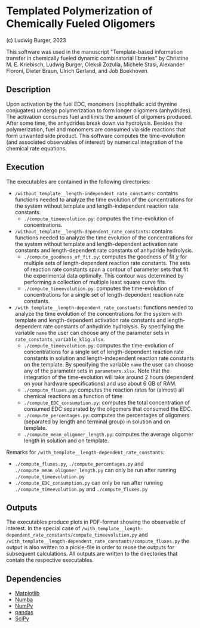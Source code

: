 # Templated Polymerization of Chemically Fueled Oligomers

(c) Ludwig Burger, 2023

This software was used in the manuscript "Template-based information transfer in chemically fueled dynamic combinatorial
libraries" by Christine M. E. Kriebisch, Ludwig Burger, Oleksii Zozulia, Michele Stasi, Alexander
Floroni, Dieter Braun, Ulrich Gerland, and Job Boekhoven.

## Description

Upon activation by the fuel EDC, monomers (isophthalic acid thymine conjugates) undergo polymerization to form longer oligomers (anhydrides). The activation consumes fuel and limits the amount of oligomers produced. After some time, the anhydrides break down via hydrolysis. Besides the polymerization, fuel and monomers are consumed via side reactions that form unwanted side product. This software computes the time-evolution (and associated observables of interest) by numerical integration of the chemical rate equations.

## Execution
The executables are contained in the following directories:

- ```/without_template__length-independent_rate_constants```: contains functions needed to analyze the time evolution of the concentrations for the system without template and length-independent reaction rate constants.
   * ```./compute_timeevolution.py```: computes the time-evolution of concentrations.
- ```/without_template__length-dependent_rate_constants```: contains functions needed to analyze the time evolution of the concentrations for the system without template and length-dependent activation rate constants and length-dependent rate constants of anhydride hydrolysis.
  * ```./compute_goodness_of_fit.py```: computes the goodness of fit $\chi$ for multiple sets of length-dependent reaction rate constants. The sets of reaction rate constants span a contour of parameter sets that fit the experimental data optimally. This contour was determined by performing a collection of multiple least square curve fits.
  * ```./compute_timeevolution.py```: computes the time-evolution of concentrations for a single set of length-dependent reaction rate constants.
- ```/with_template__length-dependent_rate_constants```: functions needed to analyze the time evolution of the concentrations for the system with template and length-dependent activation rate constants and length-dependent rate constants of anhydride hydrolysis. By specifying the variable ```name``` the user can choose any of the parameter sets in ```rate_constants_variable_klig.xlsx```.
  * ```./compute_timeevolution.py```: computes the time-evolution of concentrations for a single set of length-dependent reaction rate constants in solution and length-independent reaction rate constants on the template. By specifying the variable ```name``` the user can choose any of the parameter sets in ```parameters.xlsx```. Note that the integration of the time-evolution will take around 2 hours (dependent on your hardware specifications) and use about 6 GB of RAM.
  * ```./compute_fluxes.py```: computes the reaction rates for (almost) all chemical reactions as a function of time
  * ```./compute_EDC_consumption.py```: computes the total concentration of consumed EDC separated by the oligomers that consumed the EDC.
  * ```./compute_percentages.py```: computes the percentages of oligomers (separated by length and terminal group) in solution and on template.
  * ```./compute_mean_oligomer_length.py```: computes the average oligomer length in solution and on template.
 
Remarks for ```/with_template__length-dependent_rate_constants```:
- ```./compute_fluxes.py```, ```./compute_percentages.py``` and ```./compute_mean_oligomer_length.py``` can only be run after running ```./compute_timeevolution.py```
- ```./compute_EDC_consumption.py``` can only be run after running ```./compute_timeevolution.py``` and ```./compute_fluxes.py```

## Outputs
The executables produce plots in PDF-format showing the observable of interest. In the special case of ```/with_template__length-dependent_rate_constants/compute_timeevolution.py``` and ```/with_template__length-dependent_rate_constants/compute_fluxes.py``` the output is also written to a pickle-file in order to reuse the outputs for subsequent calculations. All outputs are written to the directories that contain the respective executables.

## Dependencies
 - [Matplotlib](https://matplotlib.org/)
 - [Numba](https://numba.pydata.org/)
 - [NumPy](https://numpy.org/)
 - [pandas](https://pandas.pydata.org/)
 - [SciPy](https://scipy.org/)

